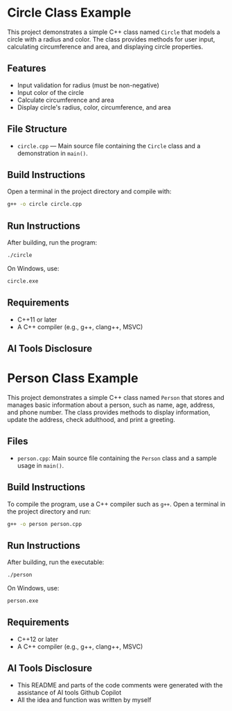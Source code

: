 # Circle Class Example

This project demonstrates a simple C++ class named `Circle` that models a circle with a radius and color. The class provides methods for user input, calculating circumference and area, and displaying circle properties.

## Features

- Input validation for radius (must be non-negative)
- Input color of the circle
- Calculate circumference and area
- Display circle's radius, color, circumference, and area

## File Structure

- `circle.cpp` — Main source file containing the `Circle` class and a demonstration in `main()`.

## Build Instructions

Open a terminal in the project directory and compile with:

```sh
g++ -o circle circle.cpp
```

## Run Instructions

After building, run the program:

```sh
./circle
```

On Windows, use:

```sh
circle.exe
```

## Requirements

- C++11 or later
- A C++ compiler (e.g., g++, clang++, MSVC)

## AI Tools Disclosure
# Person Class Example

This project demonstrates a simple C++ class named `Person` that stores and manages basic information about a person, such as name, age, address, and phone number. The class provides methods to display information, update the address, check adulthood, and print a greeting.

## Files

- `person.cpp`: Main source file containing the `Person` class and a sample usage in `main()`.

## Build Instructions

To compile the program, use a C++ compiler such as `g++`. Open a terminal in the project directory and run:

```sh
g++ -o person person.cpp
```

## Run Instructions

After building, run the executable:

```sh
./person
```

On Windows, use:

```sh
person.exe
```

## Requirements

- C++12 or later
- A C++ compiler (e.g., g++, clang++, MSVC)

## AI Tools Disclosure
- This README and parts of the code comments were generated with the assistance of AI tools Github Copilot
- All the idea and function was written by myself
